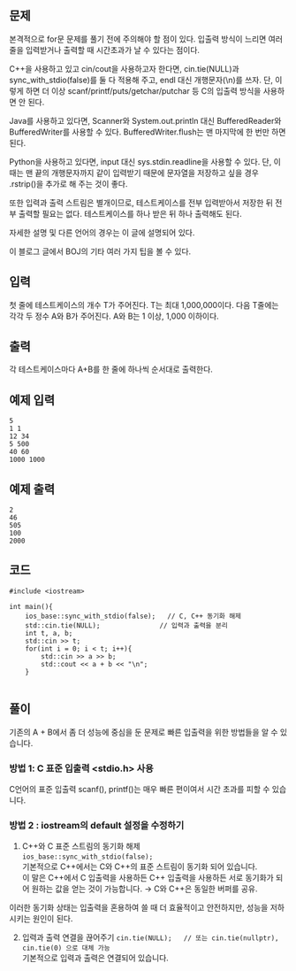 ## 문제 
본격적으로 for문 문제를 풀기 전에 주의해야 할 점이 있다. 입출력 방식이 느리면 여러 줄을 입력받거나 출력할 때 시간초과가 날 수 있다는 점이다.

C++을 사용하고 있고 cin/cout을 사용하고자 한다면, cin.tie(NULL)과 sync_with_stdio(false)를 둘 다 적용해 주고, endl 대신 개행문자(\n)를 쓰자. 단, 이렇게 하면 더 이상 scanf/printf/puts/getchar/putchar 등 C의 입출력 방식을 사용하면 안 된다.

Java를 사용하고 있다면, Scanner와 System.out.println 대신 BufferedReader와 BufferedWriter를 사용할 수 있다. BufferedWriter.flush는 맨 마지막에 한 번만 하면 된다.

Python을 사용하고 있다면, input 대신 sys.stdin.readline을 사용할 수 있다. 단, 이때는 맨 끝의 개행문자까지 같이 입력받기 때문에 문자열을 저장하고 싶을 경우 .rstrip()을 추가로 해 주는 것이 좋다.

또한 입력과 출력 스트림은 별개이므로, 테스트케이스를 전부 입력받아서 저장한 뒤 전부 출력할 필요는 없다. 테스트케이스를 하나 받은 뒤 하나 출력해도 된다.

자세한 설명 및 다른 언어의 경우는 이 글에 설명되어 있다.

이 블로그 글에서 BOJ의 기타 여러 가지 팁을 볼 수 있다.
## 입력
첫 줄에 테스트케이스의 개수 T가 주어진다. T는 최대 1,000,000이다. 다음 T줄에는 각각 두 정수 A와 B가 주어진다. A와 B는 1 이상, 1,000 이하이다.
## 출력
각 테스트케이스마다 A+B를 한 줄에 하나씩 순서대로 출력한다.


## 예제 입력 
```
5
1 1
12 34
5 500
40 60
1000 1000
```

## 예제 출력  
```
2
46
505
100
2000
```
## 코드
```
#include <iostream>

int main(){
    ios_base::sync_with_stdio(false);	// C, C++ 동기화 해제
    std::cin.tie(NULL);               // 입력과 출력을 분리
    int t, a, b;
    std::cin >> t;
    for(int i = 0; i < t; i++){
        std::cin >> a >> b;
        std::cout << a + b << "\n";
    }
    
```
## 풀이
기존의 A + B에서 좀 더 성능에 중심을 둔 문제로 빠른 입출력을 위한 방법들을 알 수 있습니다.

### 방법 1: C 표준 입출력 <stdio.h> 사용
C언어의 표준 입출력 scanf(), printf()는 매우 빠른 편이여서 시간 초과를 피할 수 있습니다.

### 방법 2 : iostream의 default 설정을 수정하기
1) C++와 C 표준 스트림의 동기화 해제
<br/> ```ios_base::sync_with_stdio(false);```
<br/> 기본적으로 C++에서는 C와 C++의 표준 스트림이 동기화 되어 있습니다.
<br/> 이 말은 C++에서 C 입출력을 사용하든 C++ 입출력을 사용하든 서로 동기화가 되어 원하는 값을 얻는 것이 가능합니다. → C와 C++은 동일한 버퍼를 공유.

이러한 동기화 상태는 입출력을 혼용하여 쓸 때 더 효율적이고 안전하지만, 성능을 저하시키는 원인이 된다.

2) 입력과 출력 연결을 끊어주기
```cin.tie(NULL);	// 또는 cin.tie(nullptr), cin.tie(0) 으로 대체 가능```
<br/> 기본적으로 입력과 출력은 연결되어 있습니다.



